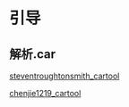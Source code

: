 # 引导



## 解析.car

[steventroughtonsmith_cartool](https://github.com/steventroughtonsmith/cartool)

[chenjie1219_cartool](https://github.com/chenjie1219/cartool)
